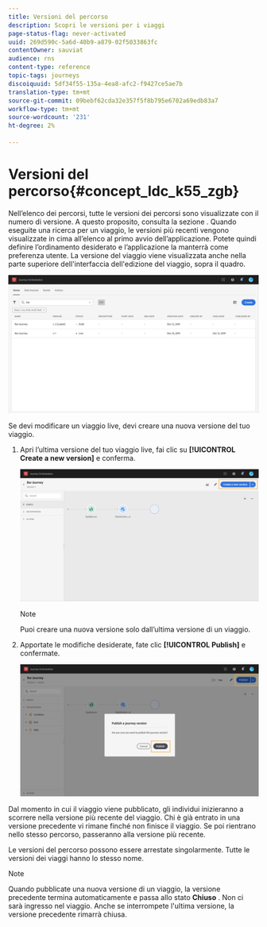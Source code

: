 ```yaml
---
title: Versioni del percorso
description: Scopri le versioni per i viaggi
page-status-flag: never-activated
uuid: 269d590c-5a6d-40b9-a879-02f5033863fc
contentOwner: sauviat
audience: rns
content-type: reference
topic-tags: journeys
discoiquuid: 5df34f55-135a-4ea8-afc2-f9427ce5ae7b
translation-type: tm+mt
source-git-commit: 09bebf62cda32e357f5f8b795e6702a69edb83a7
workflow-type: tm+mt
source-wordcount: '231'
ht-degree: 2%

---
```



# Versioni del percorso{#concept_ldc_k55_zgb}

Nell’elenco dei percorsi, tutte le versioni dei percorsi sono visualizzate con il numero di versione. A questo proposito, consulta la sezione [](../building-journeys/using-the-journey-designer.md). Quando eseguite una ricerca per un viaggio, le versioni più recenti vengono visualizzate in cima all’elenco al primo avvio dell’applicazione. Potete quindi definire l’ordinamento desiderato e l’applicazione la manterrà come preferenza utente. La versione del viaggio viene visualizzata anche nella parte superiore dell&#39;interfaccia dell&#39;edizione del viaggio, sopra il quadro.

![](../assets/journeyversions1.png)

Se devi modificare un viaggio live, devi creare una nuova versione del tuo viaggio.

1. Apri l’ultima versione del tuo viaggio live, fai clic su **[!UICONTROL Create a new version]** e conferma.

   ![](../assets/journeyversions2.png)

   >[!NOTE]
   >
   >Puoi creare una nuova versione solo dall’ultima versione di un viaggio.

1. Apportate le modifiche desiderate, fate clic **[!UICONTROL Publish]** e confermate.

   ![](../assets/journeyversions3.png)

Dal momento in cui il viaggio viene pubblicato, gli individui inizieranno a scorrere nella versione più recente del viaggio. Chi è già entrato in una versione precedente vi rimane finché non finisce il viaggio. Se poi rientrano nello stesso percorso, passeranno alla versione più recente.

Le versioni del percorso possono essere arrestate singolarmente. Tutte le versioni dei viaggi hanno lo stesso nome.

>[!NOTE]
>
>Quando pubblicate una nuova versione di un viaggio, la versione precedente termina automaticamente e passa allo stato **Chiuso** . Non ci sarà ingresso nel viaggio. Anche se interrompete l&#39;ultima versione, la versione precedente rimarrà chiusa.
